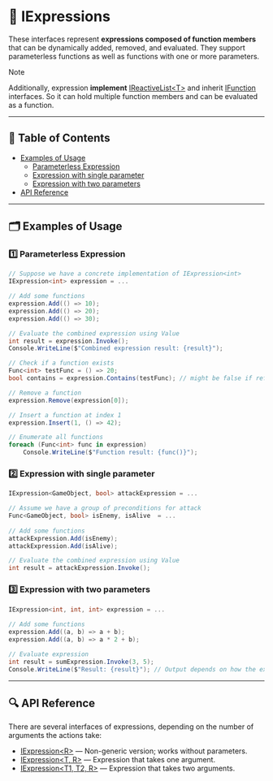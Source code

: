 # 🧩 IExpressions

These interfaces represent **expressions composed of function members** that can be dynamically added, removed, and
evaluated. They support parameterless functions as well as functions with one or more parameters.

> [!NOTE]  
> Additionally, expression **implement** [IReactiveList&lt;T&gt;](../Collections/IReactiveList.md)
> and inherit [IFunction](../Functions/IFunctions.md) interfaces.
> So it can hold multiple function members and can be evaluated as a function.

---

## 📑 Table of Contents

- [Examples of Usage](#-examples-of-usage)
    - [Parameterless Expression](#ex-1)
    - [Expression with single parameter](#ex-2)
    - [Expression with two parameters](#ex-3)
- [API Reference](#-api-reference)

---

## 🗂 Examples of Usage

<div id="ex-1"></div>

### 1️⃣ Parameterless Expression 

```csharp
// Suppose we have a concrete implementation of IExpression<int>
IExpression<int> expression = ...

// Add some functions
expression.Add(() => 10);
expression.Add(() => 20);
expression.Add(() => 30);

// Evaluate the combined expression using Value
int result = expression.Invoke();
Console.WriteLine($"Combined expression result: {result}");

// Check if a function exists
Func<int> testFunc = () => 20;
bool contains = expression.Contains(testFunc); // might be false if reference differs

// Remove a function
expression.Remove(expression[0]);

// Insert a function at index 1
expression.Insert(1, () => 42);

// Enumerate all functions
foreach (Func<int> func in expression)
    Console.WriteLine($"Function result: {func()}");
```

<div id="ex-2"></div>

### 2️⃣ Expression with single parameter

```csharp
IExpression<GameObject, bool> attackExpression = ...

// Assume we have a group of preconditions for attack
Func<GameObject, bool> isEnemy, isAlive  = ...
    
// Add some functions
attackExpression.Add(isEnemy);
attackExpression.Add(isAlive);

// Evaluate the combined expression using Value
int result = attackExpression.Invoke();
```

<div id="ex-3"></div>

### 3️⃣ Expression with two parameters

```csharp
IExpression<int, int, int> expression = ...
    
// Add some functions
expression.Add((a, b) => a + b);
expression.Add((a, b) => a * 2 + b);

// Evaluate expression
int result = sumExpression.Invoke(3, 5);
Console.WriteLine($"Result: {result}"); // Output depends on how the expression combines functions
```

---

## 🔍 API Reference

There are several interfaces of expressions, depending on the number of arguments the actions take:

- [IExpression&lt;R&gt;](IExpression.md) — Non-generic version; works without parameters.
- [IExpression&lt;T, R&gt;](IExpression%601.md) — Expression that takes one argument.
- [IExpression&lt;T1, T2, R&gt;](IExpression%602.md) — Expression that takes two arguments.
